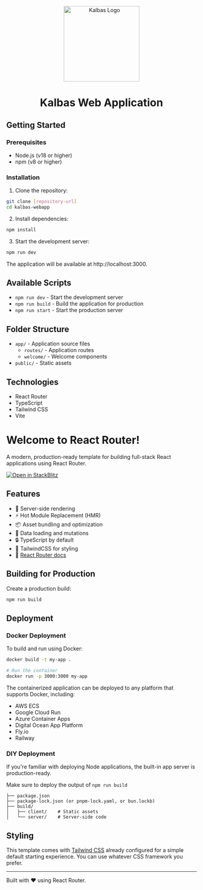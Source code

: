 <p align="center">
  <img src="https://github.com/user-attachments/assets/88f8c28c-408e-48e5-ae73-8a063fbbf491" alt="Kalbas Logo" width="200"/>
</p>

<h1 align="center">Kalbas Web Application</h1>

## Getting Started

### Prerequisites

- Node.js (v18 or higher)
- npm (v8 or higher)

### Installation

1. Clone the repository:
```sh
git clone [repository-url]
cd kalbas-webapp
```

2. Install dependencies:
```sh
npm install
```

3. Start the development server:
```sh
npm run dev
```

The application will be available at http://localhost:3000.

## Available Scripts

- `npm run dev` - Start the development server
- `npm run build` - Build the application for production
- `npm run start` - Start the production server

## Folder Structure

- `app/` - Application source files
  - `routes/` - Application routes
  - `welcome/` - Welcome components
- `public/` - Static assets

## Technologies

- React Router
- TypeScript
- Tailwind CSS
- Vite

# Welcome to React Router!

A modern, production-ready template for building full-stack React applications using React Router.

[![Open in StackBlitz](https://developer.stackblitz.com/img/open_in_stackblitz.svg)](https://stackblitz.com/github/remix-run/react-router-templates/tree/main/default)

## Features

- 🚀 Server-side rendering
- ⚡️ Hot Module Replacement (HMR)
- 📦 Asset bundling and optimization
- 🔄 Data loading and mutations
- 🔒 TypeScript by default
- 🎉 TailwindCSS for styling
- 📖 [React Router docs](https://reactrouter.com/)

## Building for Production

Create a production build:

```bash
npm run build
```

## Deployment

### Docker Deployment

To build and run using Docker:

```bash
docker build -t my-app .

# Run the container
docker run -p 3000:3000 my-app
```

The containerized application can be deployed to any platform that supports Docker, including:

- AWS ECS
- Google Cloud Run
- Azure Container Apps
- Digital Ocean App Platform
- Fly.io
- Railway

### DIY Deployment

If you're familiar with deploying Node applications, the built-in app server is production-ready.

Make sure to deploy the output of `npm run build`

```
├── package.json
├── package-lock.json (or pnpm-lock.yaml, or bun.lockb)
├── build/
│   ├── client/    # Static assets
│   └── server/    # Server-side code
```

## Styling

This template comes with [Tailwind CSS](https://tailwindcss.com/) already configured for a simple default starting experience. You can use whatever CSS framework you prefer.

---

Built with ❤️ using React Router.
